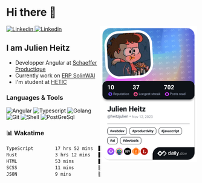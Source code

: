 <h1>Hi there 👋</h1>

<div align="left">

  <a href="https://www.linkedin.com/in/heitzjulien/">
    <img
      src="https://img.shields.io/badge/linkedin-0A66C2?style=for-the-badge&logo=linkedin&logoColor=white"
      alt="Linkedin"
    />
  </a>

  <a href="https://github.com/heitzjulien">
    <img
      src="https://img.shields.io/badge/GitHub-100000?style=for-the-badge&logo=github&logoColor=white"
      alt="Linkedin"
    />
  </a>

  <a href="https://app.daily.dev/heitzjulien" target="_blank">
    <img
      width="256"
      align="right"
      src="https://raw.githubusercontent.com/heitzjulien/heitzjulien/devcard/devcard.png"
    />
  </a>
</div>

## I am Julien Heitz

- Developper Angular at [Schaeffer Productique](www.schaeffer-productique.com)
- Currently work on [ERP SolinWAI](https://www.schaeffer-productique.com/solin-wai/)
- I'm student at [HETIC](https://www.hetic.net)

### Languages & Tools

![Angular](https://img.shields.io/badge/Angular-DD0031?style=for-the-badge&logo=angular&logoColor=white)
![Typescript](https://img.shields.io/badge/TypeScript-007ACC?style=for-the-badge&logo=typescript&logoColor=white)
![Golang](https://img.shields.io/badge/Go-00ADD8?style=for-the-badge&logo=go&logoColor=white)
![Git](https://img.shields.io/badge/GIT-E44C30?style=for-the-badge&logo=git&logoColor=white)
![Shell](https://img.shields.io/badge/Shell_Script-121011?style=for-the-badge&logo=gnu-bash&logoColor=white)
![PostGreSql](https://img.shields.io/badge/PostgreSQL-316192?style=for-the-badge&logo=postgresql&logoColor=white)

### 📊 Wakatime

<!--START_SECTION:waka-->

```txt
TypeScript        17 hrs 52 mins  ███████████████████▓░░░░░   78.17 %
Rust              3 hrs 12 mins   ███▓░░░░░░░░░░░░░░░░░░░░░   14.01 %
HTML              53 mins         █░░░░░░░░░░░░░░░░░░░░░░░░   03.92 %
SCSS              11 mins         ▒░░░░░░░░░░░░░░░░░░░░░░░░   00.83 %
JSON              9 mins          ▒░░░░░░░░░░░░░░░░░░░░░░░░   00.69 %
```

<!--END_SECTION:waka-->
